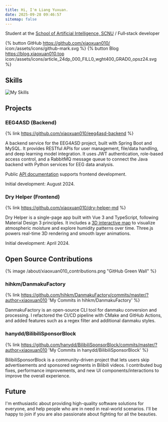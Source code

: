 ```yaml
---
title: Hi, I'm Liang Yuxuan.
date: 2025-09-28 09:46:57
sitemap: false
---
```


Student at the [School of Artificial Intelligence, SCNU](http://ai.scnu.edu.cn/) / Full‑stack developer

{% button GitHub https://github.com/xiaoxuan010/ icon:/assets/icons/github-mark.svg %}
{% button Blog https://blog.xiaoxuan010.top icon:/assets/icons/article_24dp_000_FILL0_wght400_GRAD0_opsz24.svg %}

## Skills

![My Skills](https://skillicons.dev/icons?perline=14&i=idea,vscode,git,github,githubactions,linux,arduino,bash,docker,vercel,c,cpp,cmake,cloudflare,html,css,md,svg,js,ts,threejs,vite,vue,vuetify,nodejs,yarn,express,regex,py,pytorch,java,spring,nginx,mysql,mongodb,postgres,redis,sqlite,rabbitmq,ps,ai,pr,ae,au)

## Projects

### EEG4ASD (Backend)

{% link https://github.com/xiaoxuan010/eeg4asd-backend %}

A backend service for the EEG4ASD project, built with Spring Boot and MySQL. It provides RESTful APIs for user management, file/data handling, and deep learning model integration. It uses JWT authentication, role-based access control, and a RabbitMQ message queue to connect the Java backend with Python services for EEG data analysis.

Public [API documentation](https://apidoc.astralbridge.space/) supports frontend development.

Initial development: August 2024.

### Dry Helper (Frontend)

{% link https://github.com/xiaoxuan010/dry-helper-md %}

Dry Helper is a single-page app built with Vue 3 and TypeScript, following Material Design 3 principles. It includes a [3D interactive map](https://dry-helper.xiaoxuan010.top/#/map) to visualize atmospheric moisture and explore humidity patterns over time. Three.js powers real-time 3D rendering and smooth layer animations.

Initial development: April 2024.

## Open Source Contributions

{% image /about/xiaoxuan010_contributions.png "GitHub Green Wall" %}

### hihkm/DanmakuFactory

{% link https://github.com/hihkm/DanmakuFactory/commits/master/?author=xiaoxuan010 'My Commits in hihkm/DanmakuFactory' %}

DanmakuFactory is an open-source CLI tool for danmaku conversion and processing. I refactored the CI/CD pipeline with CMake and GitHub Actions, and added features such as a regex filter and additional danmaku styles.

### hanydd/BilibiliSponsorBlock

{% link https://github.com/hanydd/BilibiliSponsorBlock/commits/master/?author=xiaoxuan010 'My Commits in hanydd/BilibiliSponsorBlock' %}

BilibiliSponsorBlock is a community-driven project that lets users skip advertisements and sponsored segments in Bilibili videos. I contributed bug fixes, performance improvements, and new UI components/interactions to improve the overall experience.

## Future

I'm enthusiastic about providing high-quality software solutions for everyone, and help people who are in need in real-world scenarios. I'll be happy to join if you are also passionate about fighting for all the beauties.